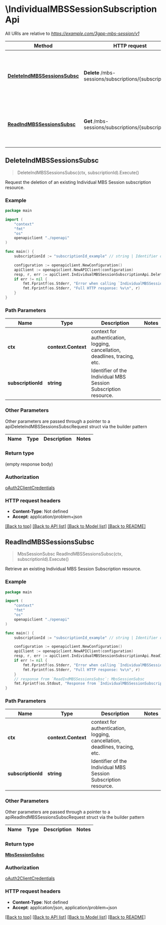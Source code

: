 # \IndividualMBSSessionSubscriptionApi

All URIs are relative to *https://example.com/3gpp-mbs-session/v1*

Method | HTTP request | Description
------------- | ------------- | -------------
[**DeleteIndMBSSessionsSubsc**](IndividualMBSSessionSubscriptionApi.md#DeleteIndMBSSessionsSubsc) | **Delete** /mbs-sessions/subscriptions/{subscriptionId} | Request the deletion of an existing Individual MBS Session subscription resource.
[**ReadIndMBSSessionsSubsc**](IndividualMBSSessionSubscriptionApi.md#ReadIndMBSSessionsSubsc) | **Get** /mbs-sessions/subscriptions/{subscriptionId} | Retrieve an existing Individual MBS Session Subscription resource.



## DeleteIndMBSSessionsSubsc

> DeleteIndMBSSessionsSubsc(ctx, subscriptionId).Execute()

Request the deletion of an existing Individual MBS Session subscription resource.

### Example

```go
package main

import (
    "context"
    "fmt"
    "os"
    openapiclient "./openapi"
)

func main() {
    subscriptionId := "subscriptionId_example" // string | Identifier of the Individual MBS Session Subscription resource.

    configuration := openapiclient.NewConfiguration()
    apiClient := openapiclient.NewAPIClient(configuration)
    resp, r, err := apiClient.IndividualMBSSessionSubscriptionApi.DeleteIndMBSSessionsSubsc(context.Background(), subscriptionId).Execute()
    if err != nil {
        fmt.Fprintf(os.Stderr, "Error when calling `IndividualMBSSessionSubscriptionApi.DeleteIndMBSSessionsSubsc``: %v\n", err)
        fmt.Fprintf(os.Stderr, "Full HTTP response: %v\n", r)
    }
}
```

### Path Parameters


Name | Type | Description  | Notes
------------- | ------------- | ------------- | -------------
**ctx** | **context.Context** | context for authentication, logging, cancellation, deadlines, tracing, etc.
**subscriptionId** | **string** | Identifier of the Individual MBS Session Subscription resource. | 

### Other Parameters

Other parameters are passed through a pointer to a apiDeleteIndMBSSessionsSubscRequest struct via the builder pattern


Name | Type | Description  | Notes
------------- | ------------- | ------------- | -------------


### Return type

 (empty response body)

### Authorization

[oAuth2ClientCredentials](../README.md#oAuth2ClientCredentials)

### HTTP request headers

- **Content-Type**: Not defined
- **Accept**: application/problem+json

[[Back to top]](#) [[Back to API list]](../README.md#documentation-for-api-endpoints)
[[Back to Model list]](../README.md#documentation-for-models)
[[Back to README]](../README.md)


## ReadIndMBSSessionsSubsc

> MbsSessionSubsc ReadIndMBSSessionsSubsc(ctx, subscriptionId).Execute()

Retrieve an existing Individual MBS Session Subscription resource.

### Example

```go
package main

import (
    "context"
    "fmt"
    "os"
    openapiclient "./openapi"
)

func main() {
    subscriptionId := "subscriptionId_example" // string | Identifier of the Individual MBS Session Subscription resource.

    configuration := openapiclient.NewConfiguration()
    apiClient := openapiclient.NewAPIClient(configuration)
    resp, r, err := apiClient.IndividualMBSSessionSubscriptionApi.ReadIndMBSSessionsSubsc(context.Background(), subscriptionId).Execute()
    if err != nil {
        fmt.Fprintf(os.Stderr, "Error when calling `IndividualMBSSessionSubscriptionApi.ReadIndMBSSessionsSubsc``: %v\n", err)
        fmt.Fprintf(os.Stderr, "Full HTTP response: %v\n", r)
    }
    // response from `ReadIndMBSSessionsSubsc`: MbsSessionSubsc
    fmt.Fprintf(os.Stdout, "Response from `IndividualMBSSessionSubscriptionApi.ReadIndMBSSessionsSubsc`: %v\n", resp)
}
```

### Path Parameters


Name | Type | Description  | Notes
------------- | ------------- | ------------- | -------------
**ctx** | **context.Context** | context for authentication, logging, cancellation, deadlines, tracing, etc.
**subscriptionId** | **string** | Identifier of the Individual MBS Session Subscription resource. | 

### Other Parameters

Other parameters are passed through a pointer to a apiReadIndMBSSessionsSubscRequest struct via the builder pattern


Name | Type | Description  | Notes
------------- | ------------- | ------------- | -------------


### Return type

[**MbsSessionSubsc**](MbsSessionSubsc.md)

### Authorization

[oAuth2ClientCredentials](../README.md#oAuth2ClientCredentials)

### HTTP request headers

- **Content-Type**: Not defined
- **Accept**: application/json, application/problem+json

[[Back to top]](#) [[Back to API list]](../README.md#documentation-for-api-endpoints)
[[Back to Model list]](../README.md#documentation-for-models)
[[Back to README]](../README.md)


